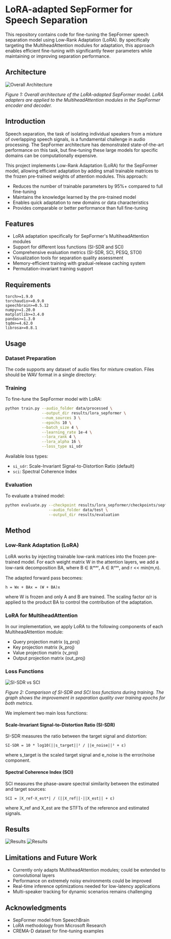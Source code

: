 # LoRA-adapted SepFormer for Speech Separation

This repository contains code for fine-tuning the SepFormer speech separation model using Low-Rank Adaptation (LoRA). By specifically targeting the MultiheadAttention modules for adaptation, this approach enables efficient fine-tuning with significantly fewer parameters while maintaining or improving separation performance.

## Architecture

![Overall Architecture](images/architecture.png)

*Figure 1: Overall architecture of the LoRA-adapted SepFormer model. LoRA adapters are applied to the MultiheadAttention modules in the SepFormer encoder and decoder.*

## Introduction

Speech separation, the task of isolating individual speakers from a mixture of overlapping speech signals, is a fundamental challenge in audio processing. The SepFormer architecture has demonstrated state-of-the-art performance on this task, but fine-tuning these large models for specific domains can be computationally expensive.

This project implements Low-Rank Adaptation (LoRA) for the SepFormer model, allowing efficient adaptation by adding small trainable matrices to the frozen pre-trained weights of attention modules. This approach:

- Reduces the number of trainable parameters by 95%+ compared to full fine-tuning
- Maintains the knowledge learned by the pre-trained model
- Enables quick adaptation to new domains or data characteristics
- Provides comparable or better performance than full fine-tuning

## Features

- LoRA adaptation specifically for SepFormer's MultiheadAttention modules
- Support for different loss functions (SI-SDR and SCI)
- Comprehensive evaluation metrics (SI-SDR, SCI, PESQ, STOI)
- Visualization tools for separation quality assessment
- Memory-efficient training with gradual-release caching system
- Permutation-invariant training support

## Requirements

```
torch>=1.9.0
torchaudio>=0.9.0
speechbrain>=0.5.12
numpy>=1.20.0
matplotlib>=3.4.0
pandas>=1.3.0
tqdm>=4.62.0
librosa>=0.8.1
```

## Usage

### Dataset Preparation

The code supports any dataset of audio files for mixture creation. Files should be WAV format in a single directory:

### Training

To fine-tune the SepFormer model with LoRA:

```bash
python train.py --audio_folder data/processed \
                --output_dir results/lora_sepformer \
                --num_sources 3 \
                --epochs 10 \
                --batch_size 4 \
                --learning_rate 1e-4 \
                --lora_rank 4 \
                --lora_alpha 16 \
                --loss_type si_sdr
```

Available loss types:
- `si_sdr`: Scale-Invariant Signal-to-Distortion Ratio (default)
- `sci`: Spectral Coherence Index

### Evaluation

To evaluate a trained model:

```bash
python evaluate.py --checkpoint results/lora_sepformer/checkpoints/sepformer_lora_si_sdr_best.pt \
                   --audio_folder data/test \
                   --output_dir results/evaluation
```

## Method

### Low-Rank Adaptation (LoRA)

LoRA works by injecting trainable low-rank matrices into the frozen pre-trained model. For each weight matrix W in the attention layers, we add a low-rank decomposition BA, where B ∈ ℝᵐˣʳ, A ∈ ℝʳˣⁿ, and r << min(m,n).

The adapted forward pass becomes:
```
h = Wx + BAx = (W + BA)x
```

where W is frozen and only A and B are trained. The scaling factor α/r is applied to the product BA to control the contribution of the adaptation.

### LoRA for MultiheadAttention

In our implementation, we apply LoRA to the following components of each MultiheadAttention module:
- Query projection matrix (q_proj)
- Key projection matrix (k_proj)
- Value projection matrix (v_proj)
- Output projection matrix (out_proj)

### Loss Functions

![SI-SDR vs SCI](images/sdr_vs_sci.png)

*Figure 2: Comparison of SI-SDR and SCI loss functions during training. The graph shows the improvement in separation quality over training epochs for both metrics.*

We implement two main loss functions:

#### Scale-Invariant Signal-to-Distortion Ratio (SI-SDR)

SI-SDR measures the ratio between the target signal and distortion:

```
SI-SDR = 10 * log10(||s_target||² / ||e_noise||² + ε)
```

where s_target is the scaled target signal and e_noise is the error/noise component.

#### Spectral Coherence Index (SCI)

SCI measures the phase-aware spectral similarity between the estimated and target sources:

```
SCI = |X_ref·X_est*| / (||X_ref||·||X_est|| + ε)
```

where X_ref and X_est are the STFTs of the reference and estimated signals.

## Results
![Results](images/result1.png)
![Results](images/result2.png)

## Limitations and Future Work

- Currently only adapts MultiheadAttention modules; could be extended to convolutional layers
- Performance on extremely noisy environments could be improved
- Real-time inference optimizations needed for low-latency applications
- Multi-speaker tracking for dynamic scenarios remains challenging

## Acknowledgments

- SepFormer model from SpeechBrain
- LoRA methodology from Microsoft Research
- CREMA-D dataset for fine-tuning examples
